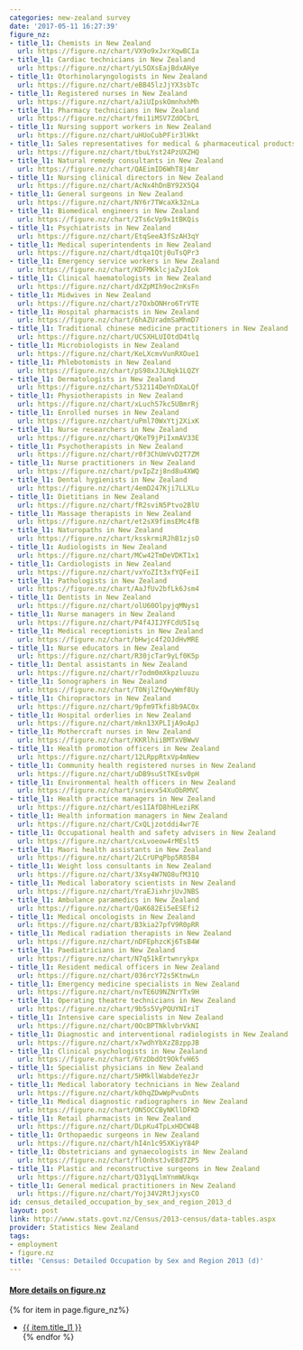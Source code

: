```yaml
---
categories: new-zealand survey
date: '2017-05-11 16:27:39'
figure_nz:
- title_l1: Chemists in New Zealand
  url: https://figure.nz/chart/VX9o9xJxrXqwBCIa
- title_l1: Cardiac technicians in New Zealand
  url: https://figure.nz/chart/yL5OXsEajBdxAHye
- title_l1: Otorhinolaryngologists in New Zealand
  url: https://figure.nz/chart/eBB45lzJjYX3sbTc
- title_l1: Registered nurses in New Zealand
  url: https://figure.nz/chart/aJiUIpskOmnhxhMh
- title_l1: Pharmacy technicians in New Zealand
  url: https://figure.nz/chart/fmi1iMSV7ZdOCbrL
- title_l1: Nursing support workers in New Zealand
  url: https://figure.nz/chart/uHUoCubPFir3lHkt
- title_l1: Sales representatives for medical & pharmaceutical products in NZ
  url: https://figure.nz/chart/tbuLYst24PzUXZHQ
- title_l1: Natural remedy consultants in New Zealand
  url: https://figure.nz/chart/QAEimID6WhT8j4mr
- title_l1: Nursing clinical directors in New Zealand
  url: https://figure.nz/chart/AcNx4hDnBY92X5Q4
- title_l1: General surgeons in New Zealand
  url: https://figure.nz/chart/NY6r7TWcaXk32nLa
- title_l1: Biomedical engineers in New Zealand
  url: https://figure.nz/chart/2Ts6cVp9x1tBKQis
- title_l1: Psychiatrists in New Zealand
  url: https://figure.nz/chart/EtqSeeA3fSzAH3qY
- title_l1: Medical superintendents in New Zealand
  url: https://figure.nz/chart/dtqa1Qtj0uTsQPr3
- title_l1: Emergency service workers in New Zealand
  url: https://figure.nz/chart/KDFMKklcjaZyJIok
- title_l1: Clinical haematologists in New Zealand
  url: https://figure.nz/chart/dXZpMIh9oc2nKsFn
- title_l1: Midwives in New Zealand
  url: https://figure.nz/chart/z7OxbONHro6TrVTE
- title_l1: Hospital pharmacists in New Zealand
  url: https://figure.nz/chart/6hAZUradmSaMhmD7
- title_l1: Traditional chinese medicine practitioners in New Zealand
  url: https://figure.nz/chart/UCSXHLUIOtdD4tlq
- title_l1: Microbiologists in New Zealand
  url: https://figure.nz/chart/KeLXcmvVunRXOue1
- title_l1: Phlebotomists in New Zealand
  url: https://figure.nz/chart/pS98xJJLNqk1LQZY
- title_l1: Dermatologists in New Zealand
  url: https://figure.nz/chart/532114DeYnDXaLQf
- title_l1: Physiotherapists in New Zealand
  url: https://figure.nz/chart/xLuch57kc5UBmrRj
- title_l1: Enrolled nurses in New Zealand
  url: https://figure.nz/chart/uPml70WxYtj2XixK
- title_l1: Nurse researchers in New Zealand
  url: https://figure.nz/chart/QKeT9jPiIxmAV33E
- title_l1: Psychotherapists in New Zealand
  url: https://figure.nz/chart/r0f3ChUmVvD2T7ZM
- title_l1: Nurse practitioners in New Zealand
  url: https://figure.nz/chart/pvIpZzj8nd8u4XWQ
- title_l1: Dental hygienists in New Zealand
  url: https://figure.nz/chart/4emD247Kji7LLXLu
- title_l1: Dietitians in New Zealand
  url: https://figure.nz/chart/fR2sviN5Ptvo2BlU
- title_l1: Massage therapists in New Zealand
  url: https://figure.nz/chart/et2sX9fimsEMc4fB
- title_l1: Naturopaths in New Zealand
  url: https://figure.nz/chart/ksskrmiRJhB1zjsO
- title_l1: Audiologists in New Zealand
  url: https://figure.nz/chart/MCw42TmDeVDKT1x1
- title_l1: Cardiologists in New Zealand
  url: https://figure.nz/chart/vxYoZIt3xfYQFeiI
- title_l1: Pathologists in New Zealand
  url: https://figure.nz/chart/AaJfUv2bfLk6Jsm4
- title_l1: Dentists in New Zealand
  url: https://figure.nz/chart/olU60OlpyjqMNys1
- title_l1: Nurse managers in New Zealand
  url: https://figure.nz/chart/P4f4JIJYFCdU5Isq
- title_l1: Medical receptionists in New Zealand
  url: https://figure.nz/chart/bHwjc4f2OJdHvMRE
- title_l1: Nurse educators in New Zealand
  url: https://figure.nz/chart/R30jcTar9yLf0K5p
- title_l1: Dental assistants in New Zealand
  url: https://figure.nz/chart/r7odm0mXkpzluuzu
- title_l1: Sonographers in New Zealand
  url: https://figure.nz/chart/T0NjlZfQwyWmf8Uy
- title_l1: Chiropractors in New Zealand
  url: https://figure.nz/chart/9pfm9Tkfi8b9AC0x
- title_l1: Hospital orderlies in New Zealand
  url: https://figure.nz/chart/mkn13XPLIjA9oApJ
- title_l1: Mothercraft nurses in New Zealand
  url: https://figure.nz/chart/KKRlhiiBMTxVBWwV
- title_l1: Health promotion officers in New Zealand
  url: https://figure.nz/chart/12LRppRtxVp4mNew
- title_l1: Community health registered nurses in New Zealand
  url: https://figure.nz/chart/uDB9suStTKEsv0pH
- title_l1: Environmental health officers in New Zealand
  url: https://figure.nz/chart/snievx54XuObRMVC
- title_l1: Health practice managers in New Zealand
  url: https://figure.nz/chart/es1IAfD8hHLeziRK
- title_l1: Health information managers in New Zealand
  url: https://figure.nz/chart/CxQLjzotddi4wr7E
- title_l1: Occupational health and safety advisers in New Zealand
  url: https://figure.nz/chart/cxLvoeow4rMEslt5
- title_l1: Maori health assistants in New Zealand
  url: https://figure.nz/chart/2LCrUPqPbp5R85B4
- title_l1: Weight loss consultants in New Zealand
  url: https://figure.nz/chart/3Xsy4W7NO8ufM31Q
- title_l1: Medical laboratory scientists in New Zealand
  url: https://figure.nz/chart/YraEJixhrjUvJNBS
- title_l1: Ambulance paramedics in New Zealand
  url: https://figure.nz/chart/QaK682Ei5eESEfi2
- title_l1: Medical oncologists in New Zealand
  url: https://figure.nz/chart/B3kia27pfV9R0pRR
- title_l1: Medical radiation therapists in New Zealand
  url: https://figure.nz/chart/nDFEphzcKj6TsB4W
- title_l1: Paediatricians in New Zealand
  url: https://figure.nz/chart/N7q51kErtwnrykpx
- title_l1: Resident medical officers in New Zealand
  url: https://figure.nz/chart/036rcY72s5KtnwLn
- title_l1: Emergency medicine specialists in New Zealand
  url: https://figure.nz/chart/nvTE6U9NZNrYTx9H
- title_l1: Operating theatre technicians in New Zealand
  url: https://figure.nz/chart/9b5s5VyPQUYNIriT
- title_l1: Intensive care specialists in New Zealand
  url: https://figure.nz/chart/0OcBPTNklvbrVkNI
- title_l1: Diagnostic and interventional radiologists in New Zealand
  url: https://figure.nz/chart/x7wdhYbXzZ8zppJB
- title_l1: Clinical psychologists in New Zealand
  url: https://figure.nz/chart/6YzDbdOt9OkfvH65
- title_l1: Specialist physicians in New Zealand
  url: https://figure.nz/chart/5HMkllWabdeYezJr
- title_l1: Medical laboratory technicians in New Zealand
  url: https://figure.nz/chart/k0hqZDwWpPvuDnts
- title_l1: Medical diagnostic radiographers in New Zealand
  url: https://figure.nz/chart/ON5OCCByNKllDFKD
- title_l1: Retail pharmacists in New Zealand
  url: https://figure.nz/chart/DLpKu4TpLxHDCW4B
- title_l1: Orthopaedic surgeons in New Zealand
  url: https://figure.nz/chart/hI4n1c95XKiyY84P
- title_l1: Obstetricians and gynaecologists in New Zealand
  url: https://figure.nz/chart/flOnhstJvE8d7ZP5
- title_l1: Plastic and reconstructive surgeons in New Zealand
  url: https://figure.nz/chart/Q31yqLlmYnmWUkqx
- title_l1: General medical practitioners in New Zealand
  url: https://figure.nz/chart/Yoj34V2RtJjxysCO
id: census_detailed_occupation_by_sex_and_region_2013_d
layout: post
link: http://www.stats.govt.nz/Census/2013-census/data-tables.aspx
provider: Statistics New Zealand
tags:
- employment
- figure.nz
title: 'Census: Detailed Occupation by Sex and Region 2013 (d)'
---
```


<h4><u> More details on figure.nz</u></h4>
{% for item in page.figure_nz%}
<ul class="post-list-l2">
    <li><a href="{{ item.url }}">{{ item.title_l1 }}</a></li>
{% endfor %}
</ul>